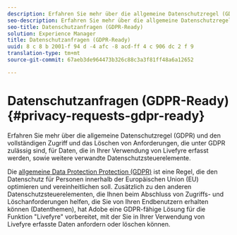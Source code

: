 ```yaml
---
description: Erfahren Sie mehr über die allgemeine Datenschutzregel (GDPR) und den vollständigen Zugriff und das Löschen von Anforderungen, die unter GDPR zulässig sind, für Daten, die in Ihrer Verwendung von Livefyre erfasst werden, sowie weitere verwandte Datenschutzsteuerelemente.
seo-description: Erfahren Sie mehr über die allgemeine Datenschutzregel (GDPR) und den vollständigen Zugriff und das Löschen von Anforderungen, die unter GDPR zulässig sind, für Daten, die in Ihrer Verwendung von Livefyre erfasst werden, sowie weitere verwandte Datenschutzsteuerelemente.
seo-title: Datenschutzanfragen (GDPR-Ready)
solution: Experience Manager
title: Datenschutzanfragen (GDPR-Ready)
uuid: 8 c 8 b 2001-f 94 d -4 afc -8 acd-ff 4 c 906 dc 2 f 9
translation-type: tm+mt
source-git-commit: 67aeb3de964473b326c88c3a3f81ff48a6a12652

---
```



# Datenschutzanfragen (GDPR-Ready){#privacy-requests-gdpr-ready}

Erfahren Sie mehr über die allgemeine Datenschutzregel (GDPR) und den vollständigen Zugriff und das Löschen von Anforderungen, die unter GDPR zulässig sind, für Daten, die in Ihrer Verwendung von Livefyre erfasst werden, sowie weitere verwandte Datenschutzsteuerelemente.

Die [allgemeine Data Protection Protection (GDPR)](https://adobe.io/apis/cloudplatform/gdpr.html) ist eine Regel, die den Datenschutz für Personen innerhalb der Europäischen Union (EU) optimieren und vereinheitlichen soll. Zusätzlich zu den anderen Datenschutzsteuerelementen, die Ihnen beim Abschluss von Zugriffs- und Löschanforderungen helfen, die Sie von Ihren Endbenutzern erhalten können (Datenthemen), hat Adobe eine GDPR-fähige Lösung für die Funktion &quot;Livefyre&quot; vorbereitet, mit der Sie in Ihrer Verwendung von Livefyre erfasste Daten anfordern oder löschen können.
